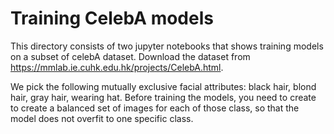 # Training CelebA models

This directory consists of two jupyter notebooks that shows training models on a subset of celebA dataset. Download the dataset from https://mmlab.ie.cuhk.edu.hk/projects/CelebA.html. 

We pick the following mutually exclusive facial attributes: black hair, blond hair, gray hair, wearing hat. Before training the models, you need to create to create a balanced set of images for each of those class, so that the model does not overfit to one specific class. 